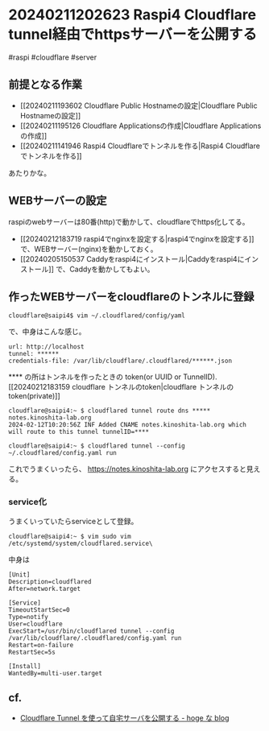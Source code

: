 # 20240211202623 Raspi4 Cloudflare tunnel経由でhttpsサーバーを公開する
#raspi #cloudflare #server

## 前提となる作業
- [[20240211193602 Cloudflare Public Hostnameの設定|Cloudflare Public Hostnameの設定]]
- [[20240211195126 Cloudflare Applicationsの作成|Cloudflare Applicationsの作成]]
- [[20240211141946 Raspi4 Cloudflareでトンネルを作る|Raspi4 Cloudflareでトンネルを作る]]

あたりかな。


## WEBサーバーの設定
raspiのwebサーバーは80番(http)で動かして、cloudflareでhttps化してる。
- [[20240212183719 raspi4でnginxを設定する|raspi4でnginxを設定する]] で、WEBサーバー(nginx)を動かしておく。
- [[20240205150537 Caddyをraspi4にインストール|Caddyをraspi4にインストール]] で、Caddyを動かしてもよい。

## 作ったWEBサーバーをcloudflareのトンネルに登録

```
cloudflare@saipi4$ vim ~/.cloudflared/config/yaml
```
で、中身はこんな感じ。

```
url: http://localhost
tunnel: ******
credentials-file: /var/lib/cloudflare/.cloudflared/******.json
```
\**** の所はトンネルを作ったときの token(or UUID or TunnelID).  [[20240212183159 cloudflare トンネルのtoken|cloudflare トンネルのtoken(private)]]

```
cloudflare@saipi4:~ $ cloudflared tunnel route dns ***** notes.kinoshita-lab.org
2024-02-12T10:20:56Z INF Added CNAME notes.kinoshita-lab.org which will route to this tunnel tunnelID=****
```
```
cloudflare@saipi4:~ $ cloudflared tunnel --config ~/.cloudflared/config.yaml run
```

これでうまくいったら、 https://notes.kinoshita-lab.org にアクセスすると見える。

### service化
うまくいっていたらserviceとして登録。
```
cloudflare@saipi4:~ $ vim sudo vim /etc/systemd/system/cloudflared.service\
```
中身は
```
[Unit]
Description=cloudflared
After=network.target

[Service]
TimeoutStartSec=0
Type=notify
User=cloudflare
ExecStart=/usr/bin/cloudflared tunnel --config /var/lib/cloudflare/.cloudflared/config.yaml run
Restart=on-failure
RestartSec=5s

[Install]
WantedBy=multi-user.target
```



## cf.

- [Cloudflare Tunnel を使って自宅サーバを公開する - hoge な blog](https://akkyorz.hatenablog.com/entry/2022/12/15/012728)